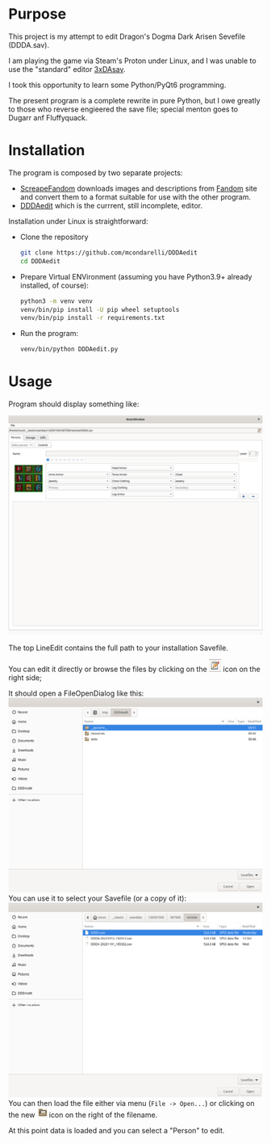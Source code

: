 # Purpose
This project is my attempt to edit Dragon's Dogma Dark Arisen Sevefile (DDDA.sav).

I am playing the game via Steam's Proton under Linux, and I was unable to use the "standard" 
editor [3xDAsav](https://www.nexusmods.com/dragonsdogma/mods/531).

I took this opportunity to learn some Python/PyQt6 programming.

The present program is a complete rewrite in pure Python, but I owe greatly to those who
reverse engieered the save file; special menton goes to Dugarr anf Fluffyquack.

# Installation
The program is composed by two separate projects: 
- [ScreapeFandom](https://github.com/mcondarelli/ScrapeFandom) downloads images and descriptions from 
  [Fandom](https://dragonsdogma.fandom.com/wiki) site and convert them to a format suitable for use 
  with the other program.
- [DDDAedit](https://github.com/mcondarelli/DDDAedit) which is the currrent, still incomplete, editor.

Installation under Linux is straightforward:
- Clone the repository
  ```bash
  git clone https://github.com/mcondarelli/DDDAedit
  cd DDDAedit
  ```
- Prepare Virtual ENVironment (assuming you have Python3.9+ already installed, of course):
  ```bash
  python3 -m venv venv
  venv/bin/pip install -U pip wheel setuptools
  venv/bin/pip install -r requirements.txt
  ```
- Run the program:
  ```bash
  venv/bin/python DDDAedit.py
  ```

# Usage
Program should display something like:

![img.png](resources/docs/img.png)

The top LineEdit contains the full path to your installation Savefile.

You can edit it directly or browse the files by clicking on the ![img_1.png](resources/docs/img_1.png) 
icon on the right side;

It should open a FileOpenDialog like this:
![img_2.png](resources/docs/img_2.png)
You can use it to select your Savefile (or a copy of it): 
![img_3.png](resources/docs/img_3.png)
You can then load the file either via menu (`File -> Open...`) or clicking on the new 
![img_4.png](resources/docs/img_4.png) icon on the right of the filename.

At this point data is loaded and you can select a "Person" to edit.